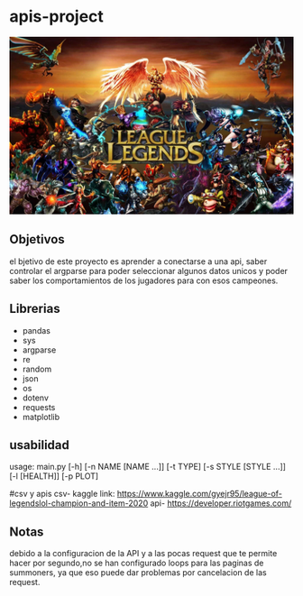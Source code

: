 # apis-project


![Lol](inputs/LOL.jpg)


## Objetivos
el bjetivo de este proyecto es aprender a conectarse a una api, saber controlar el argparse para poder seleccionar algunos datos unicos y poder saber los comportamientos de los jugadores para con esos campeones.

## Librerias
- pandas
- sys
- argparse
- re
- random
- json
- os
- dotenv
- requests
- matplotlib
	
## usabilidad
usage: main.py [-h] [-n NAME [NAME ...]] [-t TYPE] [-s STYLE [STYLE ...]] [-l [HEALTH]]
               [-p PLOT]

#csv y apis
	csv- kaggle link: https://www.kaggle.com/gyejr95/league-of-legendslol-champion-and-item-2020
	api- https://developer.riotgames.com/


## Notas
debido a la configuracion de la API y a las pocas request que te permite hacer por segundo,no se han configurado loops para las paginas de summoners, ya que eso puede dar problemas por cancelacion de las request.
